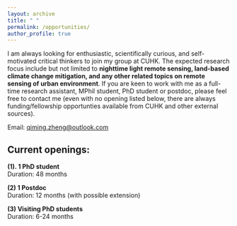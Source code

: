 ```yaml
---
layout: archive
title: " "
permalink: /opportunities/
author_profile: true
---
```


I am always looking for enthusiastic, scientifically curious, and self-motivated critical thinkers to join my group at CUHK. The expected research focus include but not limited to **nighttime light remote sensing, land-based climate change mitigation, and any other related topics on remote sensing of urban environment**. If you are keen to work with me as a full-time research assistant, MPhil student, PhD student or postdoc, please feel free to contact me (even with no opening listed below, there are always funding/fellowship opportunties available from CUHK and other external sources). 

Email: qiming.zheng@outlook.com

## Current openings: 
**(1). 1 PhD student**  
Duration: 48 months

**(2) 1 Postdoc**    
Duration: 12 months (with possible extension)

**(3) Visiting PhD students**    
Duration: 6-24 months
